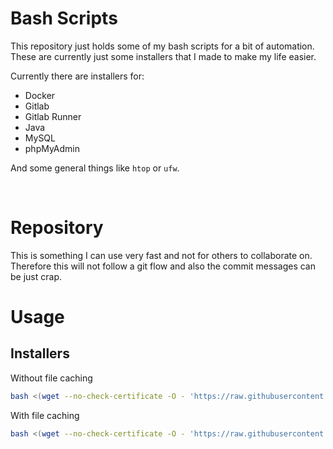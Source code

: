 # Bash Scripts

This repository just holds some of my bash scripts for a bit of automation.
These are currently just some installers that I made to make my life easier.

Currently there are installers for:

* Docker
* Gitlab
* Gitlab Runner
* Java
* MySQL
* phpMyAdmin

And some general things like `htop` or `ufw`.

<br>

# Repository

This is something I can use very fast and not for others to collaborate on. Therefore this will not follow a git flow and also the commit messages can be just crap.

# Usage

## Installers

Without file caching
```sh
bash <(wget --no-check-certificate -O - 'https://raw.githubusercontent.com/Taucher2003/bash-scripts/master/installers/setup.sh')
```

With file caching
```sh
bash <(wget --no-check-certificate -O - 'https://raw.githubusercontent.com/Taucher2003/bash-scripts/1.0/installers/setup.sh')
```